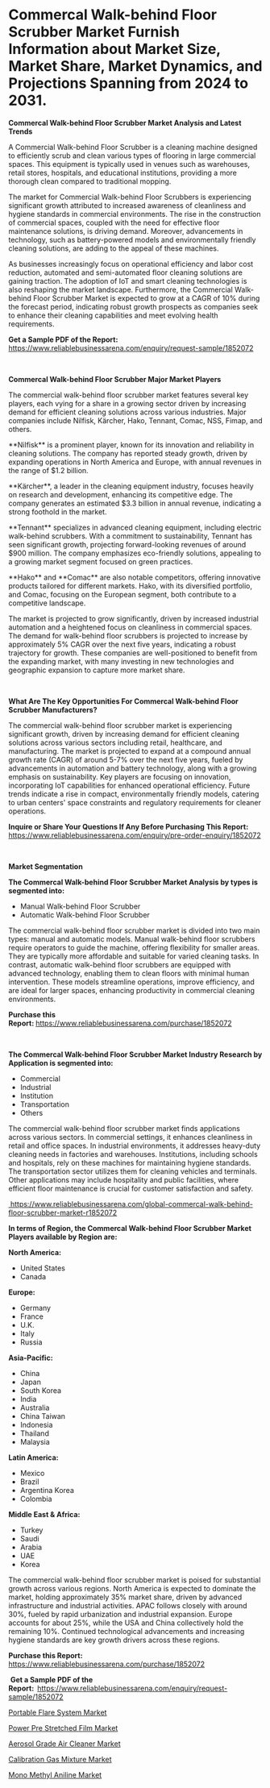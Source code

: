 <p><h1>Commercal Walk-behind Floor Scrubber Market Furnish Information about Market Size, Market Share, Market Dynamics, and Projections Spanning from 2024 to 2031.</h1></p><p><strong>Commercal Walk-behind Floor Scrubber Market Analysis and Latest Trends</strong></p>
<p><p>A Commercial Walk-behind Floor Scrubber is a cleaning machine designed to efficiently scrub and clean various types of flooring in large commercial spaces. This equipment is typically used in venues such as warehouses, retail stores, hospitals, and educational institutions, providing a more thorough clean compared to traditional mopping.</p><p>The market for Commercial Walk-behind Floor Scrubbers is experiencing significant growth attributed to increased awareness of cleanliness and hygiene standards in commercial environments. The rise in the construction of commercial spaces, coupled with the need for effective floor maintenance solutions, is driving demand. Moreover, advancements in technology, such as battery-powered models and environmentally friendly cleaning solutions, are adding to the appeal of these machines.</p><p>As businesses increasingly focus on operational efficiency and labor cost reduction, automated and semi-automated floor cleaning solutions are gaining traction. The adoption of IoT and smart cleaning technologies is also reshaping the market landscape. Furthermore, the Commercial Walk-behind Floor Scrubber Market is expected to grow at a CAGR of 10% during the forecast period, indicating robust growth prospects as companies seek to enhance their cleaning capabilities and meet evolving health requirements.</p></p>
<p><strong>Get a Sample PDF of the Report:&nbsp;</strong> <a href="https://www.reliablebusinessarena.com/enquiry/request-sample/1852072?utm_campaign=1174&utm_medium=2&utm_source=Github&utm_content=ia&utm_term=18102024&utm_id=commercal-walk-behind-floor-scrubber">https://www.reliablebusinessarena.com/enquiry/request-sample/1852072</a></p>
<p>&nbsp;</p>
<p><strong>Commercal Walk-behind Floor Scrubber Major Market Players</strong></p>
<p><p>The commercial walk-behind floor scrubber market features several key players, each vying for a share in a growing sector driven by increasing demand for efficient cleaning solutions across various industries. Major companies include Nilfisk, Kärcher, Hako, Tennant, Comac, NSS, Fimap, and others.</p><p>**Nilfisk** is a prominent player, known for its innovation and reliability in cleaning solutions. The company has reported steady growth, driven by expanding operations in North America and Europe, with annual revenues in the range of $1.2 billion.</p><p>**Kärcher**, a leader in the cleaning equipment industry, focuses heavily on research and development, enhancing its competitive edge. The company generates an estimated $3.3 billion in annual revenue, indicating a strong foothold in the market.</p><p>**Tennant** specializes in advanced cleaning equipment, including electric walk-behind scrubbers. With a commitment to sustainability, Tennant has seen significant growth, projecting forward-looking revenues of around $900 million. The company emphasizes eco-friendly solutions, appealing to a growing market segment focused on green practices.</p><p>**Hako** and **Comac** are also notable competitors, offering innovative products tailored for different markets. Hako, with its diversified portfolio, and Comac, focusing on the European segment, both contribute to a competitive landscape.</p><p>The market is projected to grow significantly, driven by increased industrial automation and a heightened focus on cleanliness in commercial spaces. The demand for walk-behind floor scrubbers is projected to increase by approximately 5% CAGR over the next five years, indicating a robust trajectory for growth. These companies are well-positioned to benefit from the expanding market, with many investing in new technologies and geographic expansion to capture more market share.</p></p>
<p>&nbsp;</p>
<p><strong>What Are The Key Opportunities For Commercal Walk-behind Floor Scrubber Manufacturers?</strong></p>
<p><p>The commercial walk-behind floor scrubber market is experiencing significant growth, driven by increasing demand for efficient cleaning solutions across various sectors including retail, healthcare, and manufacturing. The market is projected to expand at a compound annual growth rate (CAGR) of around 5-7% over the next five years, fueled by advancements in automation and battery technology, along with a growing emphasis on sustainability. Key players are focusing on innovation, incorporating IoT capabilities for enhanced operational efficiency. Future trends indicate a rise in compact, environmentally friendly models, catering to urban centers' space constraints and regulatory requirements for cleaner operations.</p></p>
<p><strong>Inquire or Share Your Questions If Any Before Purchasing This Report:</strong> <a href="https://www.reliablebusinessarena.com/enquiry/pre-order-enquiry/1852072?utm_campaign=1174&utm_medium=2&utm_source=Github&utm_content=ia&utm_term=18102024&utm_id=commercal-walk-behind-floor-scrubber">https://www.reliablebusinessarena.com/enquiry/pre-order-enquiry/1852072</a></p>
<p>&nbsp;</p>
<p><strong>Market Segmentation</strong></p>
<p><strong>The Commercal Walk-behind Floor Scrubber Market Analysis by types is segmented into:</strong></p>
<p><ul><li>Manual Walk-behind Floor Scrubber</li><li>Automatic Walk-behind Floor Scrubber</li></ul></p>
<p><p>The commercial walk-behind floor scrubber market is divided into two main types: manual and automatic models. Manual walk-behind floor scrubbers require operators to guide the machine, offering flexibility for smaller areas. They are typically more affordable and suitable for varied cleaning tasks. In contrast, automatic walk-behind floor scrubbers are equipped with advanced technology, enabling them to clean floors with minimal human intervention. These models streamline operations, improve efficiency, and are ideal for larger spaces, enhancing productivity in commercial cleaning environments.</p></p>
<p><strong>Purchase this Report:&nbsp;</strong><a href="https://www.reliablebusinessarena.com/purchase/1852072?utm_campaign=1174&utm_medium=2&utm_source=Github&utm_content=ia&utm_term=18102024&utm_id=commercal-walk-behind-floor-scrubber">https://www.reliablebusinessarena.com/purchase/1852072</a></p>
<p>&nbsp;</p>
<p><strong>The Commercal Walk-behind Floor Scrubber Market Industry Research by Application is segmented into:</strong></p>
<p><ul><li>Commercial</li><li>Industrial</li><li>Institution</li><li>Transportation</li><li>Others</li></ul></p>
<p><p>The commercial walk-behind floor scrubber market finds applications across various sectors. In commercial settings, it enhances cleanliness in retail and office spaces. In industrial environments, it addresses heavy-duty cleaning needs in factories and warehouses. Institutions, including schools and hospitals, rely on these machines for maintaining hygiene standards. The transportation sector utilizes them for cleaning vehicles and terminals. Other applications may include hospitality and public facilities, where efficient floor maintenance is crucial for customer satisfaction and safety.</p></p>
<p><a href="https://www.reliablebusinessarena.com/global-commercal-walk-behind-floor-scrubber-market-r1852072?utm_campaign=1174&utm_medium=2&utm_source=Github&utm_content=ia&utm_term=18102024&utm_id=commercal-walk-behind-floor-scrubber">&nbsp;https://www.reliablebusinessarena.com/global-commercal-walk-behind-floor-scrubber-market-r1852072</a></p>
<p><strong>In terms of Region, the Commercal Walk-behind Floor Scrubber Market Players available by Region are:</strong></p>
<p>
    <p> <strong> North America: </strong>
        <ul>
            <li>United States</li>
            <li>Canada</li>
        </ul>
        </p> 
    <p> <strong> Europe: </strong>
        <ul>
            <li>Germany</li>
            <li>France</li>
            <li>U.K.</li>
            <li>Italy</li>
            <li>Russia</li>
        </ul>
        </p> 
    <p> <strong> Asia-Pacific: </strong>
        <ul>
            <li>China</li>
            <li>Japan</li>
            <li>South Korea</li>
            <li>India</li>
            <li>Australia</li>
            <li>China Taiwan</li>
            <li>Indonesia</li>
            <li>Thailand</li>
            <li>Malaysia</li>
        </ul>
        </p> 
    <p> <strong> Latin America: </strong>
        <ul>
            <li>Mexico</li>
            <li>Brazil</li>
            <li>Argentina Korea</li>
            <li>Colombia</li>
        </ul>
        </p> 
    <p> <strong> Middle East & Africa: </strong>
        <ul>
            <li>Turkey</li>
            <li>Saudi</li>
            <li>Arabia</li>
            <li>UAE</li>
            <li>Korea</li>
        </ul>
    </p>
    </p>
<p><p>The commercial walk-behind floor scrubber market is poised for substantial growth across various regions. North America is expected to dominate the market, holding approximately 35% market share, driven by advanced infrastructure and industrial activities. APAC follows closely with around 30%, fueled by rapid urbanization and industrial expansion. Europe accounts for about 25%, while the USA and China collectively hold the remaining 10%. Continued technological advancements and increasing hygiene standards are key growth drivers across these regions.</p></p>
<p><strong>Purchase this Report: </strong><a href="https://www.reliablebusinessarena.com/purchase/1852072?utm_campaign=1174&utm_medium=2&utm_source=Github&utm_content=ia&utm_term=18102024&utm_id=commercal-walk-behind-floor-scrubber">https://www.reliablebusinessarena.com/purchase/1852072</a></p>
<p>&nbsp;<strong>Get a Sample PDF of the Report:&nbsp;&nbsp;</strong><a href="https://www.reliablebusinessarena.com/enquiry/request-sample/1852072?utm_campaign=1174&utm_medium=2&utm_source=Github&utm_content=ia&utm_term=18102024&utm_id=commercal-walk-behind-floor-scrubber">https://www.reliablebusinessarena.com/enquiry/request-sample/1852072</a></p>
<p><strong></strong></p>
<p><p><a href="https://issuu.com/reportprime-2/docs/portable-flare-system-market-size-2_e434a498e318bb?utm_campaign=1174&utm_medium=2&utm_source=Github&utm_content=ia&utm_term=18102024&utm_id=commercal-walk-behind-floor-scrubber">Portable Flare System Market</a></p><p><a href="https://github.com/cherryhe0e9q/Market-Research-Report-List-1/blob/main/power-pre-stretched-film-market.md?utm_campaign=1174&utm_medium=2&utm_source=Github&utm_content=ia&utm_term=18102024&utm_id=commercal-walk-behind-floor-scrubber">Power Pre Stretched Film Market</a></p><p><a href="https://github.com/makrokhg/Market-Research-Report-List-1/blob/main/aerosol-grade-air-cleaner-market.md?utm_campaign=1174&utm_medium=2&utm_source=Github&utm_content=ia&utm_term=18102024&utm_id=commercal-walk-behind-floor-scrubber">Aerosol Grade Air Cleaner Market</a></p><p><a href="https://www.linkedin.com/pulse/calibration-gas-mixture-market-global-insights-regional-analysis-oufgf?utm_campaign=1174&utm_medium=2&utm_source=Github&utm_content=ia&utm_term=18102024&utm_id=commercal-walk-behind-floor-scrubber">Calibration Gas Mixture Market</a></p><p><a href="https://www.linkedin.com/pulse/emerging-trends-mono-methyl-aniline-market-global-outlook-future-trmsf?utm_campaign=1174&utm_medium=2&utm_source=Github&utm_content=ia&utm_term=18102024&utm_id=commercal-walk-behind-floor-scrubber">Mono Methyl Aniline Market</a></p></p>